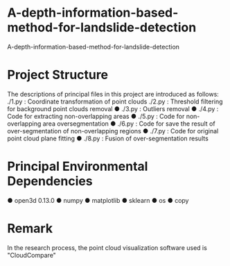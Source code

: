 # A-depth-information-based-method-for-landslide-detection
A-depth-information-based-method-for-landslide-detection
# Project Structure
The descriptions of principal files in this project are introduced as follows:
  ./1.py : Coordinate transformation of point clouds
  ./2.py : Threshold filtering for background point clouds removal
 ● ./3.py : Outliers removal
 ● ./4.py : Code for extracting non-overlapping areas
 ● ./5.py : Code for non-overlapping area oversegmentation
 ● ./6.py : Code for save the result of over-segmentation of non-overlapping regions
 ● ./7.py : Code for original point cloud plane fitting
 ● ./8.py : Fusion of over-segmentation results
# Principal Environmental Dependencies
 ● open3d 0.13.0
 ● numpy
 ● matplotlib
 ● sklearn
 ● os
 ● copy
# Remark
In the research process, the point cloud visualization software used is "CloudCompare"
